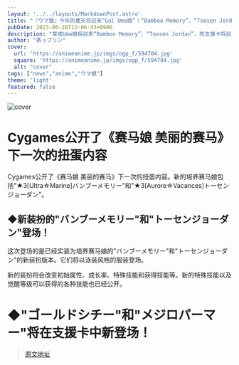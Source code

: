```yaml
---
layout: '../../layouts/MarkdownPost.astro'
title: "『ウマ娘』今年的夏天将迎来“Gal Uma娘”！“Bamboo Memory”、“Toosen Jordan”等将以“泳装风装扮”新登场"
pubDate: 2023-06-28T12:06:43+0900
description: "育成Uma娘将迎来“Bamboo Memory”、“Toosen Jordan”，而支援卡将迎来“Gold City”、“Mejiro Palmer”、“Daitaku Helios”的新登场！"
author: "茶っプリン"
cover:
  url: 'https://animeanime.jp/imgs/ogp_f/594704.jpg'
  square: 'https://animeanime.jp/imgs/ogp_f/594704.jpg'
  alt: "cover"
tags: ["news","anime","ウマ娘"]
theme: 'light'
featured: false
---
```


![cover](https://animeanime.jp/imgs/ogp_f/594704.jpg)

# Cygames公开了《赛马娘 美丽的赛马》下一次的扭蛋内容

Cygames公开了《赛马娘 美丽的赛马》下一次的扭蛋内容。新的培养赛马娘包括"★3[Ultra☆Marine]バンブーメモリー"和"★3[Aurore☆Vacances]トーセンジョーダン"。

## ◆新装扮的"バンブーメモリー"和"トーセンジョーダン"登场！

这次登场的是已经实装为培养赛马娘的"バンブーメモリー"和"トーセンジョーダン"的新装扮版本。它们将以泳装风格的服装登场。

新的装扮将会改变初始属性、成长率、特殊技能和获得技能等。新的特殊技能以及觉醒等级可以获得的各种技能也已经公开。

# ◆"ゴールドシチー"和"メジロパーマー"将在支援卡中新登场！

>[原文地址](https://animeanime.jp/article/2023/06/28/78215.html)  